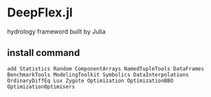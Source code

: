 # DeepFlex.jl
hydrology frameword built by Julia

## install command
```
add Statistics Random ComponentArrays NamedTupleTools DataFrames BenchmarkTools ModelingToolkit Symbolics DataInterpolations OrdinaryDiffEq Lux Zygote Optimization OptimizationBBO OptimizationOptimisers
```
